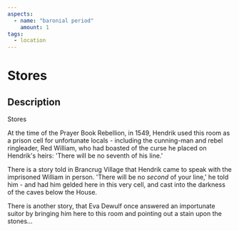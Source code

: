 ```yaml
---
aspects: 
  - name: "baronial period"
    amount: 1
tags:
  - location
---
```


# Stores

## Description
Stores

At the time of the Prayer Book Rebellion, in 1549, Hendrik used this room as a prison cell for unfortunate locals - including the cunning-man and rebel ringleader, Red William, who had boasted of the curse he placed on Hendrik's heirs:  'There will be no seventh of his line.'

There is a story told in Brancrug Village that Hendrik came to speak with the imprisoned William in person. 'There will be no <i>second</i> of your line,' he told him - and had him gelded here in this very cell, and cast into the darkness of the caves below the House.

There is another story, that Eva Dewulf once answered an importunate suitor by bringing him here to this room and pointing out a stain upon the stones...